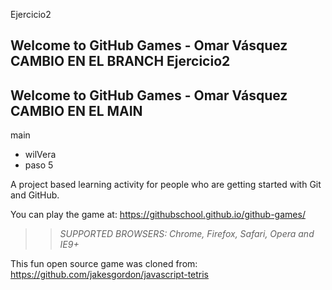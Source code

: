 Ejercicio2
## Welcome to GitHub Games - Omar Vásquez CAMBIO EN EL BRANCH Ejercicio2
## Welcome to GitHub Games - Omar Vásquez CAMBIO EN EL MAIN
main
- wilVera
- paso 5

A project based learning activity for people who are getting started with Git and GitHub.

You can play the game at: https://githubschool.github.io/github-games/

>> _*SUPPORTED BROWSERS*: Chrome, Firefox, Safari, Opera and IE9+_

This fun open source game was cloned from: https://github.com/jakesgordon/javascript-tetris
